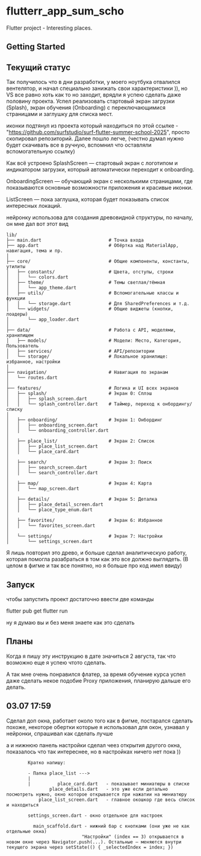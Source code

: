 # flutterr_app_sum_scho

Flutter project - Interesting places.

## Getting Started


## Текущий статус
Так получилось что в дни разработки, у моего ноутбука отвалился вентелятор, и начал специально занижать свои характеристики )), но VS все равно хоть как то но заходит, врядли я успею сделать даже половину проекта. Успел реализовать стартовый экран загрузки (Splash), экран обучения (Onboarding) с переключающимися страницами и заглушку для списка мест.

иконки подтянул из проекта который находиться по этой ссылке - "https://github.com/surfstudio/surf-flutter-summer-school-2025", просто скопировал репозиторий. Далее пошло легче, (честно думал нужно будет скачивать все в ручную, вспомнил что оставляли вспомогательную ссылку) 





Как всё устроено
SplashScreen — стартовый экран с логотипом и индикатором загрузки, который автоматически переходит к onboarding.

OnboardingScreen — обучающий экран с несколькими страницами, где показываются основные возможности приложения и красивые иконки.

ListScreen — пока заглушка, которая будет показывать список интересных локаций.



нейронку использова для создания древовидной структуры, по началу, он мне дал вот этот вид
```
lib/
├── main.dart                         # Точка входа
├── app.dart                          # Обёртка над MaterialApp, навигация, тема и пр.
│
├── core/                             # Общие компоненты, константы, утилиты
│   ├── constants/                    # Цвета, отступы, строки
│   │   └── colors.dart
│   ├── theme/                        # Темы светлая/тёмная
│   │   └── app_theme.dart
│   ├── utils/                        # Вспомогательные классы и функции
│   │   └── storage.dart              # Для SharedPreferences и т.д.
│   └── widgets/                      # Общие виджеты (кнопки, лоадеры)
│       └── app_loader.dart
│
├── data/                             # Работа с API, моделями, хранилищем
│   ├── models/                       # Модели: Место, Категория, Пользователь
│   ├── services/                     # API/репозитории
│   └── storage/                      # Локальное хранилище: избранное, настройки
│
├── navigation/                       # Навигация по экранам
│   └── routes.dart
│
├── features/                         # Логика и UI всех экранов
│   ├── splash/                       # Экран 0: Сплэш
│   │   ├── splash_screen.dart
│   │   └── splash_controller.dart    # Таймер, переход к онбордингу/списку
│
│   ├── onboarding/                   # Экран 1: Онбординг
│   │   ├── onboarding_screen.dart
│   │   └── onboarding_controller.dart
│
│   ├── place_list/                   # Экран 2: Список
│   │   ├── place_list_screen.dart
│   │   └── place_card.dart
│
│   ├── search/                       # Экран 3: Поиск
│   │   ├── search_screen.dart
│   │   └── search_controller.dart
│
│   ├── map/                          # Экран 4: Карта
│   │   └── map_screen.dart
│
│   ├── details/                      # Экран 5: Деталка
│   │   ├── place_detail_screen.dart
│   │   └── place_type_enum.dart
│
│   ├── favorites/                    # Экран 6: Избранное
│   │   └── favorites_screen.dart
│
│   └── settings/                     # Экран 7: Настройки
│       └── settings_screen.dart
```


Я лишь повторил это древо, и больше сделал аналитическую работу, которая помогла разабраться в том как это все должно выглядеть. (В целом в фигме и так все понятно, но я больше про код имел ввиду) 


## Запуск

чтобы запустить проект достаточно ввести две команды

flutter pub get
flutter run

ну я думаю вы и без меня знаете как это сделать

## Планы
Когда я пишу эту инструкцию в дате значиться 2 августа, так что возможно еще я успею чтото сделать.

А так мне очень понравился флатер, за время обучение курса успел даже сделать некое подобие Proxy приложения, планирую дальше его делать.







## 03.07   17:59

Сделал доп окна, работает около того как в фигме, постарался сделать похоже, некоторе обертки которые я использовал для окон, узнавал у нейронки, спрашивал как сделать лучше 

а и нижнюю панель настройки сделал чеез открытия другого окна, показалось что так интереснее, но в настройках ничего нет пока )) 




            Кратко напишу:

            - Папка place_list ---> 
            |
            |          place_card.dart   - показывает миниатюры в списке
                    place_details.dart   - это уже если детально посмотреть нужно, окно которое открывается при нажатии на миниатюру
                place_list_screen.dart   - главное окошкор где весь список и находиться

            settings_screen.dart - окно отдельное для настроек
            
              main_scaffold.dart - нижний бар с кнопками (они уже не как отдельные окна)
                                "Настройки" (index == 3) открывается в новом окне через Navigator.push(...). Остальные — меняются внутри текущего экрана через setState(() { _selectedIndex = index; })